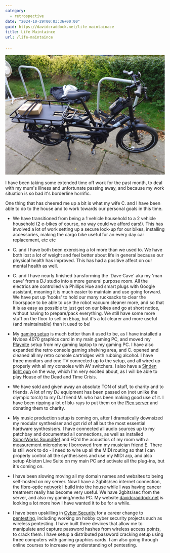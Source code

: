 ```yaml
---
category:
  - retrospective
date: "2024-10-29T00:03:36+00:00"
guid: https://davidcraddock.net/life-maintainace
title: Life Maintaince
url: /life-maintaince

---
```

![image](cargobike.jpg)

 I have been taking some extended time off work for the past month, to deal with my mum's illness and unfortunate passing away, and because my work situation is so bad it's borderline horrific.

One thing that has cheered me up a bit is what my wife C. and I have been able to do to the house and to work towards our personal goals in this time.

* We have transitioned from being a 1 vehicle household to a 2 vehicle household (2 e-bikes of course, no way could we afford cars!). This has involved a lot of work setting up a secure lock-up for our bikes, installing accessories, making the cargo bike useful for an every day car replacement, etc etc

* C. and I have both been exercising a lot more than we used to. We have both lost a lot of weight and feel better about life in general because our physical health has improved. This has had a positive affect on our mental health as well.

* C. and I have nearly finished transforming the 'Dave Cave' aka my 'man cave' from a DJ studio into a more general purpose room. All the electrics are controlled via Phillips Hue and smart plugs with Google assistant, meaning it is much easier to maintain and use going forward. We have put up 'hooks' to hold our many rucksacks to clear the floorspace to be able to use the robot vacuum cleaner more, and so that it is as easy as possible to just get on our bikes and go at short notice, without having to prepare/pack everything. We still have some more stuff on the floor to sell on Ebay, but it's a lot clearer and more useful (and maintainable) than it used to be!

* My [gaming setup](https://davidcraddock.net/my-gaming-setup/) is much better than it used to be, as I have installed a Nvidea 4070 graphics card in my main gaming PC, and moved my [Playnite](https://playnite.link/) setup from my gaming laptop to my gaming PC. I have also expanded the retro console gaming shelving area, and C. opened and cleaned all my retro console cartridges with rubbing alcohol. I have three monitors and one TV connected up to the setup, and all wired up properly with all my consoles with AV switchers. I also have a [Sinden light gun](https://sindenlightgun.com/) on the way, which I'm very excited about, as I will be able to play House of the Dead and Time Crisis.

* We have sold and given away an absolute TON of stuff, to charity and to friends. A lot of my DJ equipment has been passed on (not unlike the olympic torch) to my DJ friend M. who has been making good use of it. I have been ripping a lot of blu-rays to put them on the [Plex server](https://plex.tv) and donating them to charity.

* My music production setup is coming on, after I dramatically downsized my modular synthesiser and got rid of all but the most essential hardware synthesisers. I have connected all audio sources up to my patchbay and documented all connections, as well as installed [SonorWorks SoundRef](https://www.sonarworks.com/soundid-reference) and EQ'd the acoustics of my room with a measurement microphone I borrowed from my musician friend E. There is still work to do - I need to wire up all the MIDI routing so that I can properly control all the synthesisers and use my MIDI arp, and also setup Ableton Live Suite on my main PC and activate all the plug-ins, but it's coming on.

* I have been slowing moving all my domain names and websites to being self-hosted on my server. Now I have a 2gbits/sec internet connection, the fibre-optic [network](https://davidcraddock.net/my-home-network/) I build into the house while I was having cancer treatment really has become very useful. We have 2gbits/sec from the server, and also my gaming/media PC. My website [davidcraddock.net](https://davidcraddock.net) is looking a lot more how I have wanted it to be for a while.

* I have been upskilling in [Cyber Security](https://davidcraddock.net/cyber-security) for a career change to [pentesting](https://en.wikipedia.org/wiki/Penetration_test), including working on hobby cyber security projects such as wireless pentesting. I have built three devices that allow me to manipulate and capture password hashes from wireless access points, to crack them. I have setup a distributed password cracking setup using three computers with gaming graphics cards. I am also going through online courses to increase my understanding of pentesting.
